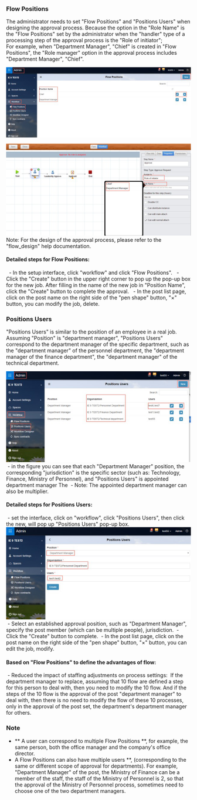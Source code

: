 ### Flow Positions
The administrator needs to set "Flow Positions" and "Positions Users" when designing the approval process. Because the option in the "Role Name" is the "Flow Positions" set by the administrator when the "handler" type of a processing step of the approval process is the "Role of initiator"; <br>
For example, when "Department Manager", "Chief" is created in "Flow Positions", the "Role manager" option in the approval process includes "Department Manager", "Chief".

 ![](images/positions1.png)
 
 ![](images/positions2.png)
 Note: For the design of the approval process, please refer to the "flow_design" help documentation.
#### Detailed steps for Flow Positions:
  - In the setup interface, click "workflow" and click "Flow Positions".
  - Click the "Create" button in the upper right corner to pop up the pop-up box for the new job. After filling in the name of the new job in "Position Name", click the "Create" button to complete the approval.
  - In the post list page, click on the post name on the right side of the "pen shape" button, "×" button, you can modify the job, delete.
 
### Positions Users
"Positions Users" is similar to the position of an employee in a real job. Assuming "Position" is "department manager", "Positions Users" correspond to the department manager of the specific department, such as the "department manager" of the personnel department, the "department manager of the finance department", the "department manager" of the technical department.

![](images/positions3.png)
 - in the figure you can see that each "Department Manager" position, the corresponding "jurisdiction" is the specific sector (such as: Technology, Finance, Ministry of Personnel), and "Positions Users" is appointed department manager The
 - Note: The appointed department manager can also be multiplier.
 
#### Detailed steps for Positions Users:
 - set the interface, click on "workflow", click "Positions Users", then click the new, will pop up "Positions Users" pop-up box.
 ![](images/positions4.png)
 - Select an established approval position, such as "Department Manager", specify the post member (which can be multiple people), jurisdiction.
 - Click the "Create" button to complete.
 - In the post list page, click on the post name on the right side of the "pen shape" button, "×" button, you can edit the job, modify.
 
#### Based on "Flow Positions" to define the advantages of flow:
 - Reduced the impact of staffing adjustments on process settings:
 If the department manager to replace, assuming that 10 flow are defined a step for this person to deal with, then you need to modify the 10 flow. And if the steps of the 10 flow is the approval of the post "department manager" to deal with, then there is no need to modify the flow of these 10 processes, only in the approval of the post set, the department's department manager for others.

### Note

- ** A user can correspond to multiple Flow Positions **, for example, the same person, both the office manager and the company's office director.
- A Flow Positions can also have multiple users **, (corresponding to the same or different scope of approval for departments). For example, "Department Manager" of the post, the Ministry of Finance can be a member of the staff, the staff of the Ministry of Personnel is 2, so that the approval of the Ministry of Personnel process, sometimes need to choose one of the two department managers.
